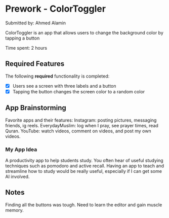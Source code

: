 # Prework - ColorToggler

Submitted by: Ahmed Alamin

ColorToggler is an app that allows users to change the background color by tapping a button

Time spent: 2 hours

## Required Features

The following **required** functionality is completed:

- [x] Users see a screen with three labels and a button  
- [x] Tapping the button changes the screen color to a random color  

## App Brainstorming
Favorite apps and their features:
Instagram: posting pictures, messaging friends, ig reels.
EverydayMuslim: log when I pray, see prayer times, read Quran.
YouTube: watch videos, comment on videos, and post my own videos.

### My App Idea
A productivity app to help students study. 
You often hear of useful studying techniques such as pomodoro and active recall. 
Having an app to teach and streamline how to study would be really useful, especially if I can get some AI involved. 

## Notes
Finding all the buttons was tough. Need to learn the editor and gain muscle memory. 

